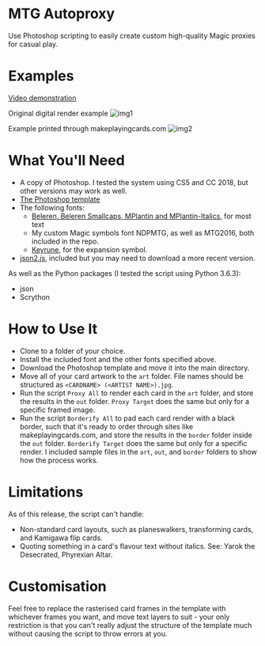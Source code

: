 # MTG Autoproxy
Use Photoshop scripting to easily create custom high-quality Magic proxies for casual play.

# Examples
[Video demonstration](https://www.youtube.com/watch?v=jSuH7CY8HIM)

Original digital render example
![img1](https://github.com/ndepaola/mtg-autoproxy/blob/master/Scalding%20Tarn.png?raw=true)

Example printed through makeplayingcards.com
![img2](https://github.com/ndepaola/mtg-autoproxy/blob/master/IMG_1927.jpg)

# What You'll Need
* A copy of Photoshop. I tested the system using CS5 and CC 2018, but other versions may work as well.
* [The Photoshop template](https://drive.google.com/open?id=1LZ_OE7h4uFK2w89bAMGn16-z53yiO60H)
* The following fonts:
  * [Beleren, Beleren Smallcaps, MPlantin and MPlantin-Italics](https://github.com/magarena/magarena/tree/master/resources/cardbuilder/fonts), for most text
  * My custom Magic symbols font NDPMTG, as well as MTG2016, both included in the repo.
  * [Keyrune](https://andrewgioia.github.io/Keyrune/index.html), for the expansion symbol.
 * [json2.js](https://github.com/douglascrockford/JSON-js), included but you may need to download a more recent version.
 
 As well as the Python packages (I tested the script using Python 3.6.3):
 * json
 * Scrython

# How to Use It
* Clone to a folder of your choice.
* Install the included font and the other fonts specified above. 
* Download the Photoshop template and move it into the main directory.
* Move all of your card artwork to the `art` folder. File names should be structured as `<CARDNAME> (<ARTIST NAME>).jpg`.
* Run the script `Proxy All` to render each card in the `art` folder, and store the results in the `out` folder. `Proxy Target` does the same but only for a specific framed image.
* Run the script `Borderify All` to pad each card render with a black border, such that it's ready to order through sites like makeplayingcards.com, and store the results in the `border` folder inside the `out` folder. `Borderify Target` does the same but only for a specific render.
I included sample files in the `art`, `out`, and `border` folders to show how the process works. 

# Limitations
As of this release, the script can't handle:
* Non-standard card layouts, such as planeswalkers, transforming cards, and Kamigawa flip cards. 
* Quoting something in a card's flavour text without italics. See: Yarok the Desecrated, Phyrexian Altar.

# Customisation
Feel free to replace the rasterised card frames in the template with whichever frames you want, and move text layers to suit - your only restriction is that you can't really adjust the structure of the template much without causing the script to throw errors at you. 
